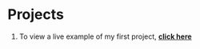 # Projects
1. To view a live example of my first project, **[click here](https://ak-0283.github.io/projects/Project%201/)**

